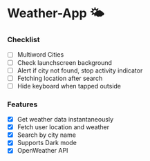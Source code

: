 # Weather-App 🌤

### Checklist
- [ ] Multiword Cities
- [ ] Check launchscreen background
- [ ] Alert if city not found, stop activity indicator
- [ ] Fetching location after search
- [ ] Hide keyboard when tapped outside

### Features
- [x] Get weather data instantaneously
- [x] Fetch user location and weather
- [x] Search by city name
- [x] Supports Dark mode 
- [x] OpenWeather API
